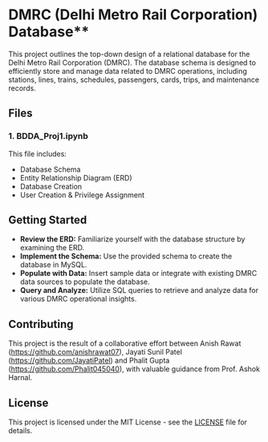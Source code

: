 # DMRC (Delhi Metro Rail Corporation) Database**

This project outlines the top-down design of a relational database for the Delhi Metro Rail Corporation (DMRC). The database schema is designed to efficiently store and manage data related to DMRC operations, including stations, lines, trains, schedules, passengers, cards, trips, and maintenance records.

## Files

### 1. BDDA_Proj1.ipynb
This file includes:
- Database Schema
- Entity Relationship Diagram (ERD)
- Database Creation
- User Creation & Privilege Assignment

## Getting Started
- **Review the ERD:** Familiarize yourself with the database structure by examining the ERD.
- **Implement the Schema:** Use the provided schema to create the database in MySQL.
- **Populate with Data:** Insert sample data or integrate with existing DMRC data sources to populate the database.
- **Query and Analyze:** Utilize SQL queries to retrieve and analyze data for various DMRC operational insights.

## Contributing
This project is the result of a collaborative effort between Anish Rawat (https://github.com/anishrawat07), Jayati Sunil Patel (https://github.com/JayatiPatel) and Phalit Gupta (https://github.com/Phalit045040), with valuable guidance from Prof. Ashok Harnal.

## License
This project is licensed under the MIT License - see the [LICENSE](LICENSE) file for details.

